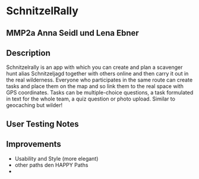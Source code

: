 # SchnitzelRally
## MMP2a Anna Seidl und Lena Ebner

## Description

Schnitzelrally is an app with which you can create and plan a scavenger hunt alias Schnitzeljagd together with others online and then carry it out in the real wilderness.
Everyone who participates in the same route can create tasks and place them on the map and so link them to the real space with GPS coordinates.
Tasks can be multiple-choice questions, a task formulated in text for the whole team, a quiz question or photo upload.
Similar to geocaching but wilder!

## User Testing Notes


## Improvements
- Usability and Style (more elegant)
- other paths den HAPPY Paths
- 
